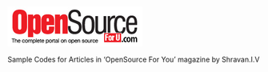 

<img src="https://github.com/shravaniv/OSFY/blob/master/osfy.jpg">


Sample Codes for Articles in ‘OpenSource For You’ magazine by Shravan.I.V

